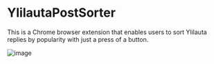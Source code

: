 # YlilautaPostSorter
This is a Chrome browser extension that enables users to sort Ylilauta replies by popularity with just a press of a button.

![image](https://user-images.githubusercontent.com/33716618/149670448-0f33faab-2c97-4bac-b3bf-39199c703064.png)
